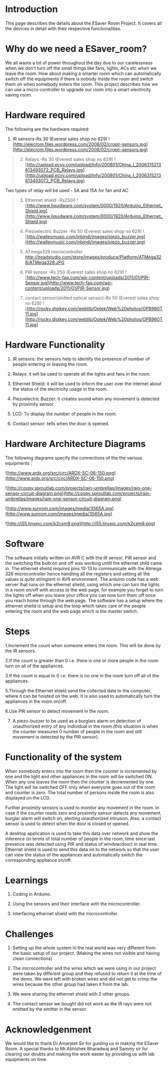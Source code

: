 # Introduction #

This page describes the details about the ESaver Room Project. It covers all the devices in detail with their respective functionalities.

# Why do we need a ESaver\_room? #

We all waste a lot of power throughout the day due to our carelessness when we don't turn off the small things like fans, lights, ACs etc when we leave the room. How about making a smarter room which can automatically switch off the equipments if there is nobody inside the room and switch them on when somebody enters the room. This project describes how we can use a micro-controller to upgrade our room into a smart electricity saving room.

# Hardware required #
The following are the hardware required:
  1. IR sensors-Rs 30 (Everest sales shop no 629)
![http://elecrom.files.wordpress.com/2008/02/cropir-sensors.jpg](http://elecrom.files.wordpress.com/2008/02/cropir-sensors.jpg)

> 2. Relays -Rs 30 (Everest sales shop no 629)
![http://upload.ecvv.com/upload/Info/200801/China_I_2006315213813493072_PCB_Relays.jpg](http://upload.ecvv.com/upload/Info/200801/China_I_2006315213813493072_PCB_Relays.jpg)

Two types of relay will be used - 5A and 15A for fan and AC

> 3. Ethernet shield -Rs2500
![http://www.liquidware.com/system/0000/1920/Arduino_Ethernet_Shield.jpg](http://www.liquidware.com/system/0000/1920/Arduino_Ethernet_Shield.jpg)

> 4. Piezoelectric Buzzer -Rs 50 (Everest sales shop no 629)
![http://walleymusic.com/inbindi/images/piezo_buzzer.jpg](http://walleymusic.com/inbindi/images/piezo_buzzer.jpg)

> 5. ATmega328 microcontroller
http://iteadstudio.com/store/images/produce/Platform/ATMega328/ATMega328.JPG

> 6. PIR sensor -Rs 250 (Everest sales shop no 629)
![http://www.tech-faq.com/wp-content/uploads/2011/01/PIR-Sensor.jpg](http://www.tech-faq.com/wp-content/uploads/2011/01/PIR-Sensor.jpg)

> 7. contact sensor(slotted optical sensor)-Rs 50 (Everest sales shop no 629)
![http://rocky.digikey.com/weblib/Optek/Web%20photos/OPB960T11.jpg](http://rocky.digikey.com/weblib/Optek/Web%20photos/OPB960T11.jpg)


# Hardware Functionality #

1. IR sensors: the sensors help to identify the presence of number of people entering or leaving the room.

2. Relays: it will be used to operate all the lights and fans in the room.

3. Ethernet Shield: it will be used to inform the user over the internet about the status of the electricity usage in the room.

4. Piezoelectric Buzzer: it creates sound when any movement is detected by proximity sensor

5. LCD: To display the number of people in the room.

6. Contact sensor: tells when the door is opened.

# Hardware Architecture Diagrams #

The following diagrams specify the connections of the the various equipments :

![http://www.ardx.org/src/circ/ARDX-SC-06-150.png](http://www.ardx.org/src/circ/ARDX-SC-06-150.png)

![http://coopy.sproutlab.com/projects/rain-umbrellas/images/rain-one-sensor-circuit-diagram.png](http://coopy.sproutlab.com/projects/rain-umbrellas/images/rain-one-sensor-circuit-diagram.png)

![http://www.sunrom.com/images/media/3565A.jpg](http://www.sunrom.com/images/media/3565A.jpg)

![http://i55.tinypic.com/k2cxm9.png](http://i55.tinypic.com/k2cxm9.png)

# Software #

The software initially written on AVR C with the IR sensor, PIR sensor and the switching the bulb on and off was working untill the ethernet shild came in.
The ethernet sheild requires pins 10-13 to communicate with the Atmega 328 microcontroller hence handling all the registers and setting all the values is quite stringient in AVR environment.
The arduino code has a web server that runs on the ethernet sheild, using which one can turn the lights in a room on/off  with access to the web page, for example you forget to turn the lights off when you leave your office you can now turn them off once you reach home through the web page.
The software has a setup where the ethernet sheild is setup and the loop which takes care of the people entering the room and the web page which is the master switch.

# Steps #

1.Increment the count when someone enters the room. This will be done by the IR sensors.

2.If the count is greater than 0 i.e. there is one or more people in the room turn on all of the appliances.

3.If the count is equal to 0 i.e. there is no one in the room turn off all of the appliances.

5.Through the Ethernet shield send the collected data to the computer, where it can be hoisted on the web. It is also used to automatically turn the appliances in the room on/off.

6.Use PIR sensor to detect movement in the room.

7. A piezo-buzzer to be used as a burglars alarm on detection of  unauthorized entry of any individual in the room.(this situation is when the counter measures 0 number of people in the room and still movement is detected by the PIR sensor).

# Functionality of the system #

When somebody enters into the room then the counter is incremented by one and the light and other appliances in the room will be switched ON. When any one leaves the room then the counter is decremented by one. The light will be switched OFF only when everyone goes out of the room and counter is zero. The total number of persons inside the room is also displayed on the LCD.

Further proximity sensors is used to monitor any movement in the room. In case if the counter reads zero and proximity sensor detects any movement, burglar alarm will switch on, alerting unauthorized intrusion. Also, a contact sensor is used to detect when the door is closed or opened.

A desktop application is used to take this data over network and show the inference (in terms of total number of people in the room, time since last presence was detected using PIR and status of window/door) in real time. Ethernet shield is used to send this data on to the network so that the user can view the status of the appliances and automatically switch the corresponding appliance on/off.

# Learnings #

1. Coding in Arduino.

2. Using the sensors and their interface with the microcontroller.

3. interfacing ethernet shield with the microcontroller.


# Challenges #

1. Setting up the whole system in the real world was very different from the basic setup of our project. (Making the wires not visible and having clean connections)

2. The microcontroller and the wires which we were using in our project were taken by different group and they refused to return it at the time of the demo. We were left with broken wires and did not get to crimp the wires because the other group had taken it from the lab.

3. We were sharing the ethernet shield with 2 other groups.

4. The contact sensor we bought did not work as the IR rays were not emitted by the emitter in the sensor.


# Acknowledgenment #

We would like to thank Dr.Amarjeet Sir for guiding us in making the ESaver Room. A special thanks to Mr.Abhishek Bharadwaj and Sammy sir for clearing our doubts and making the work easier by providing us with lab equipments on time.